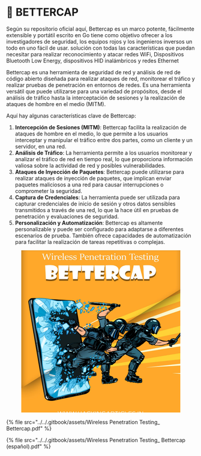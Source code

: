 # 🦟 BETTERCAP

Según su repositorio oficial aquí, Bettercap es un marco potente, fácilmente extensible y portátil escrito en Go tiene como objetivo ofrecer a los investigadores de seguridad, los equipos rojos y los ingenieros inversos un todo en uno fácil de usar. solución con todas las características que puedan necesitar para realizar reconocimiento y atacar redes WiFi, Dispositivos Bluetooth Low Energy, dispositivos HID inalámbricos y redes Ethernet

Bettercap es una herramienta de seguridad de red y análisis de red de código abierto diseñada para realizar ataques de red, monitorear el tráfico y realizar pruebas de penetración en entornos de redes. Es una herramienta versátil que puede utilizarse para una variedad de propósitos, desde el análisis de tráfico hasta la interceptación de sesiones y la realización de ataques de hombre en el medio (MITM).

Aquí hay algunas características clave de Bettercap:

1. **Intercepción de Sesiones (MITM)**: Bettercap facilita la realización de ataques de hombre en el medio, lo que permite a los usuarios interceptar y manipular el tráfico entre dos partes, como un cliente y un servidor, en una red.
2. **Análisis de Tráfico**: La herramienta permite a los usuarios monitorear y analizar el tráfico de red en tiempo real, lo que proporciona información valiosa sobre la actividad de red y posibles vulnerabilidades.
3. **Ataques de Inyección de Paquetes**: Bettercap puede utilizarse para realizar ataques de inyección de paquetes, que implican enviar paquetes maliciosos a una red para causar interrupciones o comprometer la seguridad.
4. **Captura de Credenciales**: La herramienta puede ser utilizada para capturar credenciales de inicio de sesión y otros datos sensibles transmitidos a través de una red, lo que la hace útil en pruebas de penetración y evaluaciones de seguridad.
5. **Personalización y Automatización**: Bettercap es altamente personalizable y puede ser configurado para adaptarse a diferentes escenarios de prueba. También ofrece capacidades de automatización para facilitar la realización de tareas repetitivas o complejas.

<figure><img src="../../.gitbook/assets/Wireless-Penetration-Testing_-Bettercap-pdf (1).png" alt=""><figcaption></figcaption></figure>



{% file src="../../.gitbook/assets/Wireless Penetration Testing_ Bettercap.pdf" %}



{% file src="../../.gitbook/assets/Wireless Penetration Testing_ Bettercap (español).pdf" %}
